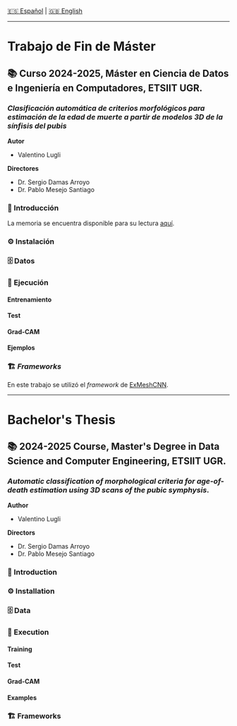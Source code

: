 [:es: Español](#trabajo-de-fin-de-master) | [:gb: English](#masters-thesis)

---
# Trabajo de Fin de Máster #
## :books: Curso 2024-2025, Máster en Ciencia de Datos e Ingeniería en Computadores, ETSIIT UGR.
### _Clasificación automática de criterios morfológicos para estimación de la edad de muerte a partir de modelos 3D de la sínfisis del pubis_

**Autor**
- Valentino Lugli

**Directores**
- Dr. Sergio Damas Arroyo
- Dr. Pablo Mesejo Santiago

### :pushpin: Introducción

La memoria se encuentra disponible para su lectura [aquí]().

### :gear: Instalación

### :file_cabinet: Datos

### :nut_and_bolt: Ejecución

#### Entrenamiento

#### Test

#### Grad-CAM

#### Ejemplos

### :building_construction: _Frameworks_

En este trabajo se utilizó el _framework_ de [ExMeshCNN](https://github.com/gyeomo/ExMeshCNN).

---
# Bachelor's Thesis #
## :books: 2024-2025 Course, Master's Degree in Data Science and Computer Engineering, ETSIIT UGR.
### _Automatic classification of morphological criteria for age-of-death estimation using 3D scans of the pubic symphysis_.

**Author**
- Valentino Lugli

**Directors**
- Dr. Sergio Damas Arroyo
- Dr. Pablo Mesejo Santiago

### :pushpin: Introduction
 
### :gear: Installation
 
### :file_cabinet: Data
 
### :nut_and_bolt: Execution

#### Training

#### Test

#### Grad-CAM

#### Examples

### :building_construction: Frameworks

